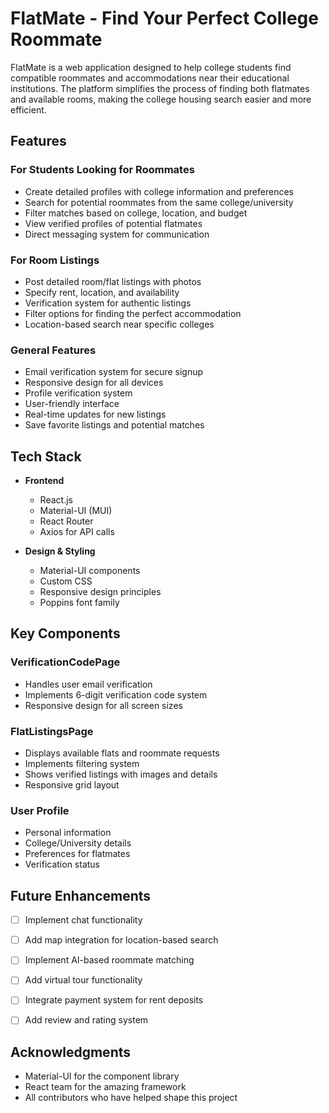 # FlatMate - Find Your Perfect College Roommate

FlatMate is a web application designed to help college students find compatible roommates and accommodations near their educational institutions. The platform simplifies the process of finding both flatmates and available rooms, making the college housing search easier and more efficient.

## Features

### For Students Looking for Roommates
- Create detailed profiles with college information and preferences
- Search for potential roommates from the same college/university
- Filter matches based on college, location, and budget
- View verified profiles of potential flatmates
- Direct messaging system for communication

### For Room Listings
- Post detailed room/flat listings with photos
- Specify rent, location, and availability
- Verification system for authentic listings
- Filter options for finding the perfect accommodation
- Location-based search near specific colleges

### General Features
- Email verification system for secure signup
- Responsive design for all devices
- Profile verification system
- User-friendly interface
- Real-time updates for new listings
- Save favorite listings and potential matches

## Tech Stack

- **Frontend**
  - React.js
  - Material-UI (MUI)
  - React Router
  - Axios for API calls

- **Design & Styling**
  - Material-UI components
  - Custom CSS
  - Responsive design principles
  - Poppins font family





## Key Components

### VerificationCodePage
- Handles user email verification
- Implements 6-digit verification code system
- Responsive design for all screen sizes

### FlatListingsPage
- Displays available flats and roommate requests
- Implements filtering system
- Shows verified listings with images and details
- Responsive grid layout

### User Profile
- Personal information
- College/University details
- Preferences for flatmates
- Verification status



## Future Enhancements

- [ ] Implement chat functionality
- [ ] Add map integration for location-based search
- [ ] Implement AI-based roommate matching
- [ ] Add virtual tour functionality
- [ ] Integrate payment system for rent deposits
- [ ] Add review and rating system



## Acknowledgments

- Material-UI for the component library
- React team for the amazing framework
- All contributors who have helped shape this project
